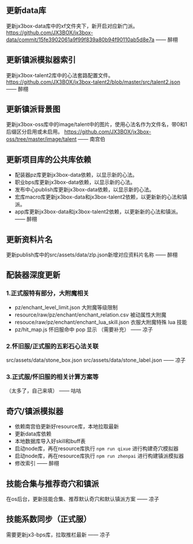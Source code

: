 ## 更新data库
更新jx3box-data库中的xf文件夹下，新开启对应新门派。
https://github.com/JX3BOX/jx3box-data/commit/15fe3902061a9f99f839a80b94f90110ab5d8e7a
—— 醉栩

## 更新镇派模拟器索引
更新jx3box-talent2库中的心法套路配置文件。
https://github.com/JX3BOX/jx3box-talent2/blob/master/src/talent2.json
—— 醉栩

## 更新镇派背景图
更新jx3box-oss库中的image/talent中的图片，使用心法名作为文件名，带0和1后缀区分启用或未启用。
https://github.com/JX3BOX/jx3box-oss/tree/master/image/talent
—— 南宫伯

## 更新项目库的公共库依赖
+ 配装器pz库更新jx3box-data依赖，以显示新的心法。
+ 职业bps库更新jx3box-data依赖，以显示新的心法。
+ 发布中心publish库更新jx3box-data依赖，以显示新的心法。
+ 宏库macro库更新jx3box-data和jx3box-talent2依赖，以更新新的心法和镇派。
+ app库更新jx3box-data和jx3box-talent2依赖，以更新新的心法和镇派。
—— 醉栩

## 更新资料片名
更新publish库中的src/assets/data/zlp.json新增对应资料片名称
—— 醉栩

## 配装器深度更新
### 1.正式服特有部分，大附魔相关
+ pz/enchant_level_limit.json 大附魔等级限制
+ resource/raw/pz/enchant/enchant_relation.csv 被动属性大附魔
+ resouce/raw/pz/enchant/enchant_lua_skill.json 衣服大附魔特殊 lua 技能
+ pz/hit_map.js 怀旧服命中 pop 显示
（需要补充）
—— 凉子

### 2.怀旧服/正式服的五彩石心法关联
src/assets/data/stone_box.json
src/assets/data/stone_label.json
—— 凉子

### 3.正式服/怀旧服的相关计算方案等
（太多了，自己来填）
—— 咕咕

## 奇穴/镇派模拟器
+ 依赖南宫伯更新好resource库，本地拉取最新
+ 更新data库依赖
+ 本地数据库导入好skill和buff表
+ 启动node库，再在resource库执行 `npm run qixue` 进行构建奇穴模拟器
+ 启动node库，再在resource库执行 `npm run zhenpai` 进行构建镇派模拟器
+ 修改索引
—— 醉栩


## 技能合集与推荐奇穴和镇派
在os后台，更新技能合集、推荐默认奇穴和默认镇派方案
—— 凉子

## 技能系数同步（正式服）
需要更新jx3-bps库，拉取推栏最新
—— 凉子


